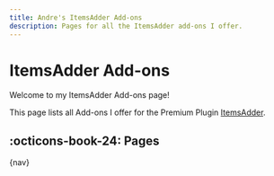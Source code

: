 ```yaml
---
title: Andre's ItemsAdder Add-ons
description: Pages for all the ItemsAdder add-ons I offer.
---
```


# ItemsAdder Add-ons

Welcome to my ItemsAdder Add-ons page!

This page lists all Add-ons I offer for the Premium Plugin [ItemsAdder].

## :octicons-book-24: Pages

{nav}

[ItemsAdder]: https://www.spigotmc.org/resources/73355/
